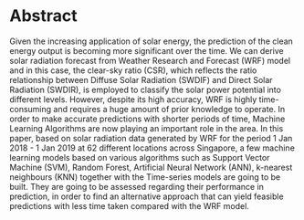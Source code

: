 # Abstract

Given the increasing application of solar energy, the prediction of the clean energy output is becoming more significant over the time. We can derive solar radiation forecast from Weather Research and Forecast (WRF) model and in this case, the clear-sky ratio (CSR), which reflects the ratio relationship between Diffuse Solar Radiation (SWDIF) and Direct Solar Radiation (SWDIR), is employed to classify the solar power potential into different levels. However, despite its high accuracy, WRF is highly time-consuming and requires a huge amount of prior knowledge to operate. In order to make accurate predictions with shorter periods of time, Machine Learning Algorithms are now playing an important role in the area. In this paper, based on solar radiation data generated by WRF for the period 1 Jan 2018 - 1 Jan 2019 at 62 different locations across Singapore, a few machine learning models based on various algorithms such as Support Vector Machine (SVM), Random Forest, Artificial Neural Network (ANN), k-nearest neighbours (KNN) together with the Time-series models are going to be built. They are going to be assessed regarding their performance in prediction, in order to find an alternative approach that can yield feasible predictions with less time taken compared with the WRF model. 